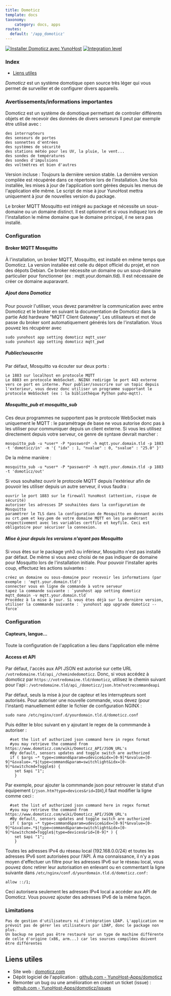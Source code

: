 ```yaml
---
title: Domoticz
template: docs
taxonomy:
    category: docs, apps
routes:
  default: '/app_domoticz'
---
```


[![Installer Domoticz avec YunoHost](https://install-app.yunohost.org/install-with-yunohost.svg)](https://install-app.yunohost.org/?app=domoticz) [![Integration level](https://dash.yunohost.org/integration/domoticz.svg)](https://dash.yunohost.org/appci/app/domoticz)

### Index

- [Liens utiles](#liens-utiles)

*Domoticz* est un système domotique open source très léger qui vous permet de surveiller et de configurer divers appareils.

### Avertissements/informations importantes

Domoticz est un système de domotique permettant de controler différents objets et de recevoir des données de divers senseurs Il peut par exemple être utilisé avec :

    des interrupteurs
    des senseurs de portes
    des sonnettes d'entrées
    des systèmes de sécurité
    des stations météo pour les UV, la pluie, le vent...
    des sondes de températures
    des sondes d'impulsions
    des voltmètres et bien d'autres

Version incluse : Toujours la dernière version stable. La dernière version compilée est récupérée dans ce répertoire lors de l'installation. Une fois installée, les mises à jour de l'application sont gérées depuis les menus de l'application elle même. Le script de mise à jour YunoHost mettra uniquement à jour de nouvelles version du package.

Le broker MQTT Mosquitto est intégré au package et nécessite un sous-domaine ou un domaine distinct. Il est optionnel et si vous indiquez lors de l'installation le même domaine que le domaine principal, il ne sera pas installé.

### Configuration

#### Broker MQTT Mosquitto

À l'installation, un broker MQTT, Mosquitto, est installé en même temps que Domoticz. La version installée est celle du dépot officiel du projet, et non des dépots Debian. Ce broker nécessite un domaine ou un sous-domaine particulier pour fonctionner (ex : mqtt.your.domain.tld). Il est nécessaire de créer ce domaine auparavant.

##### Ajout dans Domoticz

Pour pouvoir l'utiliser, vous devez paramétrer la communication avec entre Domoticz et le broker en suivant la documentation de Domoticz dans la partie Add hardware "MQTT Client Gateway". Les utilisateurs et mot de passe du broker sont automatiquement générés lors de l'installation. Vous pouvez les récupérer avec
```
sudo yunohost app setting domoticz mqtt_user
sudo yunohost app setting domoticz mqtt_pwd
```

##### Publier/souscrire

Par défaut, Mosquitto va écouter sur deux ports :

    Le 1883 sur localhost en protocole MQTT
    Le 8883 en protocole WebSocket. NGINX redirige le port 443 externe vers ce port en interne. Pour publier/souscrire sur un topic depuis l'exterieur, vous devez donc utiliser un programme supportant le protocole WebSocket (ex : la bibliothèque Python paho-mqtt).

##### Mosquitto_pub et mosquitto_sub

Ces deux programmes ne supportent pas le protocole WebSocket mais uniquement le MQTT : le paramétrage de base ne vous autorise donc pas à les utiliser pour communiquer depuis un client externe. Si vous les utilisez directement depuis votre serveur, ce genre de syntaxe devrait marcher :

`mosquitto_pub -u *user* -P *password* -h mqtt.your.domain.tld -p 1883 -t 'domoticz/in' -m '{ "idx" : 1, "nvalue" : 0, "svalue" : "25.0" }'`

De la même manière :

`mosquitto_sub -u *user* -P *password* -h mqtt.your.domain.tld -p 1883 -t 'domoticz/out'`

Si vous souhaitez ouvrir le protocole MQTT depuis l'extérieur afin de pouvoir les utiliser depuis un autre serveur, il vous faudra :

    ouvrir le port 1883 sur le firewall YunoHost (attention, risque de sécurité)
    autoriser les adresses IP souhaitées dans la configuration de Mosquitto
    paramétrer le TLS dans la configuration de Mosquitto en donnant accès au crt.pem et key.pem de votre domaine MQTT en les paramétrant respectivement avec les variables certfile et keyfile. Ceci est obligatoire pour sécuriser la connexion.

##### Mise à jour depuis les versions n'ayant pas Mosquitto

Si vous êtes sur le package ynh3 ou inférieur, Mosquitto n'est pas installé par défaut. De même si vous avez choisi de ne pas indiquer de domaine pour Mosquitto lors de l'installation initiale. Pour pouvoir l'installer après coup, effectuez les actions suivantes :

    créez un domaine ou sous-domaine pour recevoir les informations (par exemple : 'mqtt.your.domain.tld')
    connecter vous en ligne de commande à votre serveur
    tapez la commande suivante : `yunohost app setting domoticz mqtt_domain -v mqtt.your.domain.tld`
    Procédez à la mise à jour. Si vous êtes déjà sur la dernière version, utiliser la commmande suivante : `yunohost app upgrade domoticz --force`

### Configuration


#### Capteurs, langue...

Toute la configuration de l'application a lieu dans l'application elle même

#### Access et API

Par défaut, l'accès aux API JSON est autorisé sur cette URL `/votredomaine.tld/api_/chemindedomoticz`. Donc, si vous accédez à domoticz par `https://votredomaine.tld/domoticz`, utilisez le chemin suivant pour l'api : `/votredomaine.tld/api_/domoticz/json.htm?votrecommandeapi`

Par défaut, seuls la mise à jour de capteur et les interrupteurs sont autorisés. Pour autoriser une nouvelle commande, vous devez (pour l'instant) manuellement éditer le fichier de configuration NGINX :

`sudo nano /etc/nginx/conf.d/yourdomain.tld.d/domoticz.conf`

Puis éditer le bloc suivant en y ajoutant le regex de la commmande à autoriser :
```
  #set the list of authorized json command here in regex format
  #you may retrieve the command from https://www.domoticz.com/wiki/Domoticz_API/JSON_URL's
  #By default, sensors updates and toggle switch are authorized
  if ( $args ~* type=command&param=udevice&idx=[0-9]*&nvalue=[0-9]*&svalue=.*$|type=command&param=switchlight&idx=[0-9]*&switchcmd=Toggle$) {
    set $api "1";
    }
```

Par exemple, pour ajouter la commmande json pour retrouver le statut d'un équipement (`/json.htm?type=devices&rid=IDX`),il faut modifier la ligne comme ceci :
```
  #set the list of authorized json command here in regex format
  #you may retrieve the command from https://www.domoticz.com/wiki/Domoticz_API/JSON_URL's
  #By default, sensors updates and toggle switch are authorized
  if ( $args ~* type=command&param=udevice&idx=[0-9]*&nvalue=[0-9]*&svalue=.*$|type=command&param=switchlight&idx=[0-9]*&switchcmd=Toggle$|type=devices&rid=[0-9]* ) {
    set $api "1";
    }
```
Toutes les adresses IPv4 du réseau local (192.168.0.0/24) et toutes les adresses IPv6 sont autorisées pour l'API. À ma connaissance, il n'y a pas moyen d'effectuer un filtre pour les adresses IPv6 sur le réseau local, vous pouvez donc retirer leur autorisation en enlevant ou en commentant la ligne suivante dans `/etc/nginx/conf.d/yourdomain.tld.d/domoticz.conf:`

`allow ::/1;`

Ceci autorisera seulement les adresses IPv4 local a accéder aux API de Domoticz. Vous pouvez ajouter des adresses IPv6 de la même façon.

### Limitations

    Pas de gestion d'utilisateurs ni d'intégration LDAP. L'application ne prévoit pas de gérer les utilisateurs par LDAP, donc le package non plus.
    Un backup ne peut pas être restauré sur un type de machine différente de celle d'origine (x86, arm...) car les sources compilées doivent être différentes

## Liens utiles

+ Site web : [domoticz.com](https://domoticz.com/)
+ Dépôt logiciel de l'application : [github.com - YunoHost-Apps/domoticz](https://github.com/YunoHost-Apps/domoticz_ynh)
+ Remonter un bug ou une amélioration en créant un ticket (issue) : [github.com - YunoHost-Apps/domoticz/issues](https://github.com/YunoHost-Apps/domoticz_ynh/issues)
